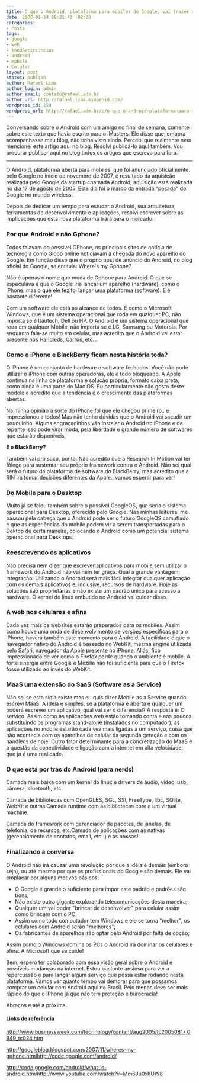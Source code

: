 ```yaml
---
title: O que o Android, plataforma para mobiles do Google, vai trazer de mudan&ccedil;a?
date: 2008-01-14 09:21:43 -02:00
categories:
- Posts
tags:
- google
- web
- tend&ecirc;ncias
- android
- mobile
- Celular
layout: post
status: publish
author: Rafael Lima
author_login: admin
author_email: contato@rafael.adm.br
author_url: http://rafael.lima.myopenid.com/
wordpress_id: 159
wordpress_url: http://rafael.adm.br/p/o-que-o-android-plataforma-para-mobiles-do-google-vai-trazer-de-mudanca/
---
```


<div id="strConteudo">Conversando sobre o Android com um amigo no final de semana, comentei sobre este texto que havia escrito para o iMasters. Ele disse que, embora acompanhasse meu blog, n&atilde;o tinha visto ainda. Percebi que realmente nem mencionei este artigo aqui no blog. Resolvi public&aacute;-lo aqui tamb&eacute;m. Vou procurar publicar aqui no blog todos os artigos que escrevo para fora.

<hr />O Android, plataforma aberta para mobiles, que foi anunciado oficialmente pelo Google no in&iacute;cio de novembro de 2007, &eacute; resultado da aquisi&ccedil;&atilde;o realizada pelo Google da startup chamada Android, aquisi&ccedil;&atilde;o esta realizada no dia 17 de agosto de 2005. Este dia foi o marco da entrada "pesada" do Google no mundo wireless.

Depois de dedicar um tempo para estudar o Android, sua arquitetura, ferramentas de desenvolvimento e aplica&ccedil;&otilde;es, resolvi escrever sobre as implica&ccedil;&otilde;es que esta nova plataforma trar&aacute; para o mercado.
<h3>Por que Android e n&atilde;o Gphone?</h3>
Todos falavam do poss&iacute;vel GPhone, os principais sites de not&iacute;cia de tecnologia como Globo online noticiavam a chegada do novo aparelho do Google. Em fun&ccedil;&atilde;o disso que o pr&oacute;prio post de an&uacute;ncio do Android, no blog oficial do Google, se entitula: Where's my Gphone?

N&atilde;o &eacute; apenas o nome que muda de Gphone para Android. O que se especulava &eacute; que o Google iria lan&ccedil;ar um aparelho (hardware), como o iPhone, mas o que ele fez foi lan&ccedil;ar uma plataforma (software). E &eacute; bastante diferente!

Com um software ele est&aacute; ao alcance de todos. &Eacute; como o Microsoft Windows, que &eacute; um sistema operacional que roda em qualquer PC, n&atilde;o importa se &eacute; Itautech, Dell ou HP. O Android &eacute; um sistema operacional que roda em qualquer Mobile, n&atilde;o importa se &eacute; LG, Samsung ou Motorola. Por enquanto fala-se muito em celular, mas acredito que o Android vai estar presente nos Handleds, Carros, etc...
<h3>Como o iPhone e BlackBerry ficam nesta hist&oacute;ria toda?</h3>
O iPhone &eacute; um conjunto de hardware e software fechados. Voc&ecirc; n&atilde;o pode utilizar o iPhone com outras operadoras, ele &eacute; todo bloqueado. A Apple continua na linha de plataforma e solu&ccedil;&atilde;o pr&oacute;pria, formato caixa preta, como ainda &eacute; uma parte do Mac OS. Eu particularmente n&atilde;o gosto deste modelo e acredito que a tend&ecirc;ncia &eacute; o crescimento das plataformas abertas.

Na minha opini&atilde;o a sorte do iPhone foi que ele chegou primeiro.. e impressionou a todos! Mas n&atilde;o tenho d&uacute;vidas que o Android vai sacudir um pouquinho. Alguns engra&ccedil;adinhos v&atilde;o instalar o Android no iPhone e de repente isso pode virar moda, pela liberdade e grande n&uacute;mero de softwares que estar&atilde;o dispon&iacute;veis.

<strong>E o BlackBerry?</strong>

Tamb&eacute;m vai pro saco, ponto. N&atilde;o acredito que a Research In Motion vai ter f&ocirc;lego para sustentar seu pr&oacute;prio framework contra o Android. N&atilde;o sei qual ser&aacute; o futuro da plataforma de software do BlackBerry, mas acredito que a RIN ir&aacute; tomar decis&otilde;es diferentes da Apple.. vamos esperar para ver!
<h3>Do Mobile para o Desktop</h3>
Muito j&aacute; se falou tamb&eacute;m sobre o poss&iacute;vel GoogleOS, que seria o sistema operacional para Desktop, oferecido pelo Google. Nas minhas leituras, me passou pela cabe&ccedil;a que o Android pode ser o futuro GoogleOS camuflado e que as experi&ecirc;ncias do mobile podem vir a serem transportadas para o Dektop de certa maneira, colocando o Android como um potencial sistema operacional para Desktops.
<h3>Reescrevendo os aplicativos</h3>
N&atilde;o precisa nem dizer que escrever aplicativos para mobile sem utilizar o framework do Android n&atilde;o vai nem ter gra&ccedil;a. Qual a grande vantagem: integra&ccedil;&atilde;o. Utilizando o Android ser&aacute; mais f&aacute;cil integrar qualquer aplica&ccedil;&atilde;o com os demais aplicativos e, inclusive, recursos de hardware. Hoje as solu&ccedil;&otilde;es s&atilde;o propriet&aacute;rias e n&atilde;o existe um padr&atilde;o &uacute;nico para acesso a hardware. O kernel do linux embutido no Android vai cuidar disso.
<h3>A web nos celulares e afins</h3>
Cada vez mais os websites estar&atilde;o preparados para os mobiles. Assim como houve uma onda de desenvolvimento de vers&otilde;es espec&iacute;ficas para o iPhone, haver&aacute; tamb&eacute;m este momento para o Android. A facilidade &eacute; que o navegador nativo do Android &eacute; baseado no WebKit, mesma engine utilizada pelo Safari, navegador da Apple presente no iPhone. Ali&aacute;s, fico impressionado de ver como o Firefox perde quando o ambiente &eacute; mobile. A forte sinergia entre Google e Mozilla n&atilde;o foi suficiente para que o Firefox fosse utilizado ao inv&eacute;s do WebKit.
<h3>MaaS uma extens&atilde;o do SaaS (Software as a Service)</h3>
N&atilde;o sei se esta sigla existe mas eu quis dizer Mobile as a Service quando escrevi MaaS. A id&eacute;ia &eacute; simples, se a plataforma &eacute; aberta e qualquer um poder&aacute; escrever um aplicativo, qual vai ser o diferencial? A resposta &eacute;: O servi&ccedil;o. Assim como as aplica&ccedil;&otilde;es web est&atilde;o tomando conta e aos poucos substituindo os programas stand-alone (instalados no computador), as aplica&ccedil;&otilde;es no mobile estar&atilde;o cada vez mais ligadas a um servi&ccedil;o, coisa que n&atilde;o acontecia com os aparelhos de celular da segunda gera&ccedil;&atilde;o e com os handleds de hoje. Outro fator determinante para a concretiza&ccedil;&atilde;o do MaaS &eacute; a quest&atilde;o da conectividade e liga&ccedil;&atilde;o com a internet em alta velocidade, que j&aacute; &eacute; uma realidade.
<h3>O que est&aacute; por tr&aacute;s do Android (para nerds)</h3>
Camada mais baixa com um kernel do linux e drivers de &aacute;udio, v&iacute;deo, usb, c&acirc;mera, bluetooth, etc.

Camada de bibliotecas com OpenGLES, SGL, SSl, FreeType, libc, SQlite, WebKit e outras.Camada runtime com as bibliotecas core e um virtual machine.

Camada do framework com gerenciador de pacotes, de janelas, de telefonia, de recursos, etc.Camada de aplica&ccedil;&otilde;es com as nativas (gerenciamento de contatos, email, etc..) e as nossas!
<h3>Finalizando a conversa</h3>
O Android n&atilde;o ir&aacute; causar uma revolu&ccedil;&atilde;o por que a id&eacute;ia &eacute; demais (embora seja), ou at&eacute; mesmo por que os profissionais do Google s&atilde;o demais. Ele vai emplacar por alguns motivos b&aacute;sicos:
<ul>
	<li>O Google &eacute; grande o suficiente para impor este padr&atilde;o e padr&otilde;es s&atilde;o bons;</li>
	<li>N&atilde;o existe outra gigante explorando telecomunica&ccedil;&otilde;es desta maneira;</li>
	<li>Qualquer um vai poder "brincar de desenvolver" para celular assim como brincam com o PC;</li>
	<li>Assim como todo computador tem Windows e ele se torna "melhor", os celulares com Android ser&atilde;o "melhores";</li>
	<li>Os fabricantes de aparelhos ir&atilde;o optar pelo Android por falta de op&ccedil;&atilde;o;</li>
</ul>
Assim como o Windows domina os PCs o Android ir&aacute; dominar os celulares e afins. A Microsoft que se cuide!

Bem, espero ter colaborado com essa vis&atilde;o geral sobre o Android e poss&iacute;veis mudan&ccedil;as na internet. Estou bastante ansioso para ver a repercuss&atilde;o e para lan&ccedil;ar algum servi&ccedil;o que possa estar rodando nesta plataforma. Vamos ver quanto tempo vai demorar para que possamos comprar um celular com Android aqui no Brasil. Pelo menos deve ser mais r&aacute;pido do que o iPhone j&aacute; que n&atilde;o tem prote&ccedil;&atilde;o e burocracia!

Abra&ccedil;os e at&eacute; a pr&oacute;xima.
<h4>Links de refer&ecirc;ncia</h4>
<a class="ext" href="http://www.businessweek.com/technology/content/aug2005/tc20050817_0949_tc024.htm">http://www.businessweek.com/technology/content/aug2005/tc20050817_0949_tc024.htm</a>

<a class="ext" href="http://googleblog.blogspot.com/2007/11/wheres-my-gphone.html">http://googleblog.blogspot.com/2007/11/wheres-my-gphone.html</a><a class="ext" href="http://code.google.com/android/">http://code.google.com/android/</a>

<a class="ext" href="http://code.google.com/android/what-is-android.html">http://code.google.com/android/what-is-android.html</a><a class="ext" href="http://www.youtube.com/watch?v=Mm6Ju0xhUW8">http://www.youtube.com/watch?v=Mm6Ju0xhUW8</a></div>
